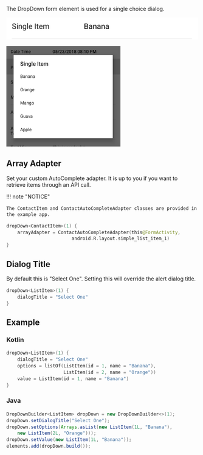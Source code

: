The DropDown form element is used for a single choice dialog.

![Example](/images/Dropdown1.PNG)

<img src="/images/Dropdown2.PNG" alt="Example" width="300px"/>

## Array Adapter
Set your custom AutoComplete adapter. It is up to you if you want to retrieve items through an API call.

!!! note "NOTICE"

    The ContactItem and ContactAutoCompleteAdapter classes are provided in the example app.

```kotlin
dropDown<ContactItem>(1) {
    arrayAdapter = ContactAutoCompleteAdapter(this@FormActivity,
                        android.R.layout.simple_list_item_1)
}
```

## Dialog Title
By default this is "Select One".
Setting this will override the alert dialog title.
```kotlin
dropDown<ListItem>(1) {
    dialogTitle = "Select One"
}
```

## Example

### Kotlin
```kotlin
dropDown<ListItem>(1) {
    dialogTitle = "Select One"
    options = listOf(ListItem(id = 1, name = "Banana"), 
                     ListItem(id = 2, name = "Orange"))
    value = ListItem(id = 1, name = "Banana")
}
```

### Java
```java
DropDownBuilder<ListItem> dropDown = new DropDownBuilder<>(1);
dropDown.setDialogTitle("Select One");
dropDown.setOptions(Arrays.asList(new ListItem(1L, "Banana"),
    new ListItem(2L, "Orange")));
dropDown.setValue(new ListItem(1L, "Banana"));
elements.add(dropDown.build());
```